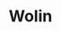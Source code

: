 ---
title: Wolin
linktitle: Wolin
description: An island (though you might missed that fact, as it's connected with bridges) on the Baltic with an interesting history. It had the largest Viking town around the 10th century, later it was a base for mixed Viking/Polish pirates, during WWII Germans used the place to develop their wonder weapons. Also a large protected area with various ecosystems that attract birdwatchers. And resort towns at the sea. I generally avoided vacations at the seaside (why stop on the shore when you can go sailing), but they're unavoidable with a child, so at least I chose interesting places.

---